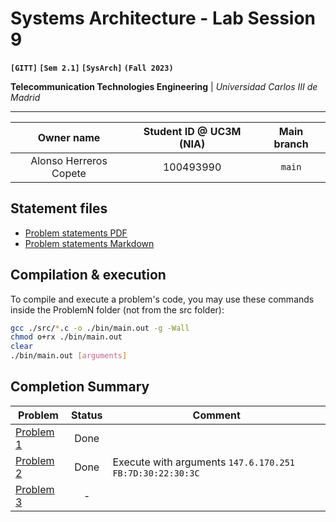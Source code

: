 # **Systems Architecture - Lab Session 9**
**`[GITT]` `[Sem 2.1]` `[SysArch]` `(Fall 2023)`**

**Telecommunication Technologies Engineering** | _Universidad Carlos III de Madrid_

---

| Owner name | Student ID @ UC3M (NIA) | Main branch |
| :---: | :---: | :---: |
| Alonso Herreros Copete | 100493990 | `main` |

## Statement files

* [Problem statements PDF](./Instructions.pdf)
* [Problem statements Markdown](./Statements.md)

## Compilation & execution
To compile and execute a problem's code, you may use these commands inside the
ProblemN folder (not from the src folder):

```bash
gcc ./src/*.c -o ./bin/main.out -g -Wall
chmod o+rx ./bin/main.out
clear
./bin/main.out [arguments]
```

## Completion Summary

| Problem | Status | Comment
| --- | :---: | --- |
| [Problem 1][i1] | Done | |
| [Problem 2][i2] | Done | Execute with arguments `147.6.170.251` `FB:7D:30:22:30:3C` |
| [Problem 3][i3] | - | |

[i1]: https://github.com/alonso-herreros/uni-sysarch-lab9/issues/1
[i2]: https://github.com/alonso-herreros/uni-sysarch-lab9/issues/2
[i3]: https://github.com/alonso-herreros/uni-sysarch-lab9/issues/3
